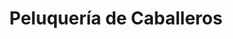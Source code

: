---
title: "Peluquería de Caballeros"
url: /mairena-del-aljarafe/peluqueria-de-caballeros/
shop: Friseur
---